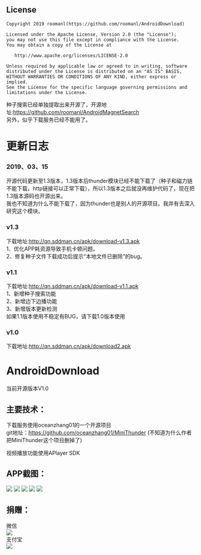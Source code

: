 
License
-------

    Copyright 2019 roomanl(https://github.com/roomanl/AndroidDownload)

    Licensed under the Apache License, Version 2.0 (the "License");
    you may not use this file except in compliance with the License.
    You may obtain a copy of the License at

       http://www.apache.org/licenses/LICENSE-2.0

    Unless required by applicable law or agreed to in writing, software
    distributed under the License is distributed on an "AS IS" BASIS,
    WITHOUT WARRANTIES OR CONDITIONS OF ANY KIND, either express or implied.
    See the License for the specific language governing permissions and
    limitations under the License.

种子搜索已经单独提取出来开源了，开源地址:https://github.com/roomanl/AndroidMagnetSearch<br/>
另外，似乎下载服务已经不能用了。
# 更新日志
### 2019、03、15
开源代码更新至1.3版本，1.3版本后thunder模块已经不能下载了（种子和磁力链不能下载，http链接可以正常下载），所以1.3版本之后就没再维护代码了，现在把1.3版本源码也开源出来。<br>
我也不知道为什么不能下载了，因为thunder也是别人的开源项目。我并有去深入研究这个模块。
### v1.3
下载地址:http://qn.sddman.cn/apk/download-v1.3.apk<br>
1、优化APP耗资源导致手机卡顿问题。<br>
2、修复种子文件下载成功后提示“本地文件已删除”的bug。<br>
### v1.1
下载地址:http://qn.sddman.cn/apk/download-v1.1.apk<br>
1、新增种子搜索功能<br>
2、新增边下边播功能<br>
3、新增版本更新检测<br>
如果1.1版本使用不稳定有BUG，请下载1.0版本使用

### v1.0
下载地址:http://qn.sddman.cn/apk/download2.apk<br>
# AndroidDownload
当前开源版本V1.0
## 主要技术：
下载服务使用oceanzhang01的一个开源项目<br> 
git地址：https://github.com/oceanzhang01/MiniThunder (不知道为什么作者把MiniThunder这个项目删掉了)<br> 

视频播放功能使用APlayer SDK

## APP截图：
![](https://github.com/roomanl/AndroidDownload/blob/master/screen/1.jpg?raw=true)
![](https://github.com/roomanl/AndroidDownload/blob/master/screen/2.jpg?raw=true)
![](https://github.com/roomanl/AndroidDownload/blob/master/screen/3.jpg?raw=true)
![](https://github.com/roomanl/AndroidDownload/blob/master/screen/4.jpg?raw=true)
![](https://github.com/roomanl/AndroidDownload/blob/master/screen/5.jpg?raw=true)
## 捐赠：
微信<br> 
![](https://github.com/roomanl/AndroidDownload/blob/master/screen/wx.png?raw=true)
<br>支付宝<br> 
![](https://github.com/roomanl/AndroidDownload/blob/master/screen/zfb.png?raw=true)